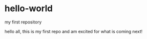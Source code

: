 # hello-world
my first repository

hello all, this is my first repo and am excited for what is coming next!
